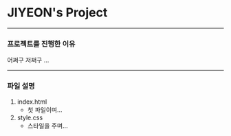 # JIYEON's Project

-----------

### 프로젝트를 진행한 이유
어쩌구 저쩌구 ...

-----------

### 파일 설명
1. index.html
    - 첫 파일이며...
2. style.css
    - 스타일을 주며...

